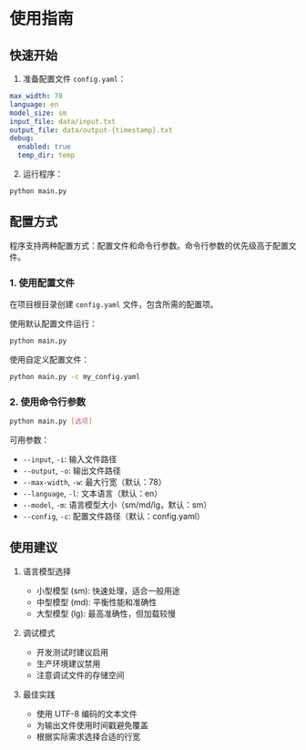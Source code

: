 # 使用指南

## 快速开始

1. 准备配置文件 `config.yaml`：
```yaml
max_width: 78
language: en
model_size: sm
input_file: data/input.txt
output_file: data/output-{timestamp}.txt
debug:
  enabled: true
  temp_dir: temp
```

2. 运行程序：
```bash
python main.py
```

## 配置方式

程序支持两种配置方式：配置文件和命令行参数。命令行参数的优先级高于配置文件。

### 1. 使用配置文件

在项目根目录创建 `config.yaml` 文件，包含所需的配置项。

使用默认配置文件运行：
```bash
python main.py
```

使用自定义配置文件：
```bash
python main.py -c my_config.yaml
```

### 2. 使用命令行参数

```bash
python main.py [选项]
```

可用参数：
- `--input`, `-i`: 输入文件路径
- `--output`, `-o`: 输出文件路径
- `--max-width`, `-w`: 最大行宽（默认：78）
- `--language`, `-l`: 文本语言（默认：en）
- `--model`, `-m`: 语言模型大小（sm/md/lg，默认：sm）
- `--config`, `-c`: 配置文件路径（默认：config.yaml）


## 使用建议

1. 语言模型选择
   - 小型模型 (sm): 快速处理，适合一般用途
   - 中型模型 (md): 平衡性能和准确性
   - 大型模型 (lg): 最高准确性，但加载较慢

2. 调试模式
   - 开发测试时建议启用
   - 生产环境建议禁用
   - 注意调试文件的存储空间

3. 最佳实践
   - 使用 UTF-8 编码的文本文件
   - 为输出文件使用时间戳避免覆盖
   - 根据实际需求选择合适的行宽 